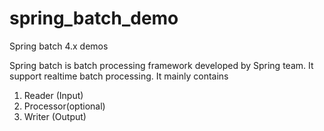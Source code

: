 # spring_batch_demo
Spring batch 4.x demos

Spring batch is batch processing framework developed by Spring team. It support realtime batch processing.
It mainly contains
1. Reader (Input)
2. Processor(optional)
3. Writer (Output)



